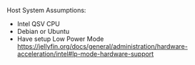 Host System Assumptions:
- Intel QSV CPU
- Debian or Ubuntu
- Have setup Low Power Mode https://jellyfin.org/docs/general/administration/hardware-acceleration/intel#lp-mode-hardware-support
